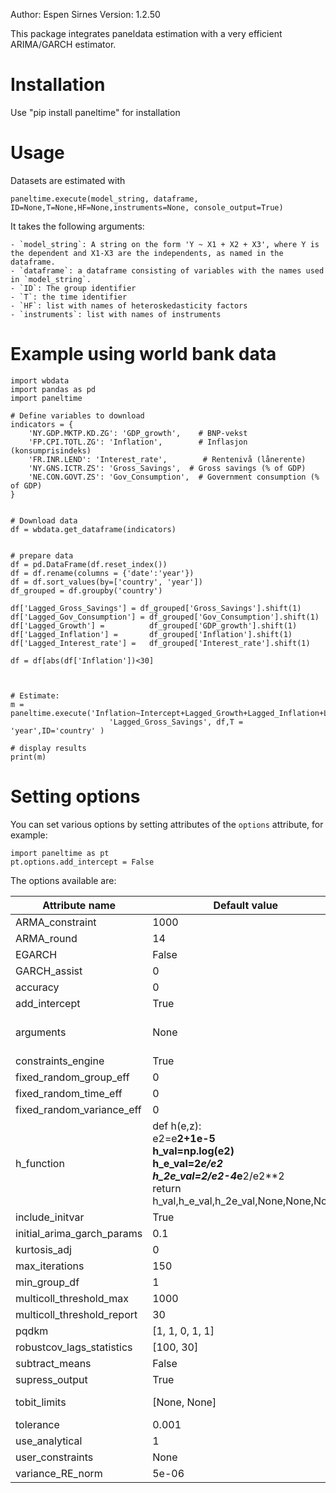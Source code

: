 Author: Espen Sirnes
Version: 1.2.50

This package integrates paneldata estimation with a very efficient ARIMA/GARCH
estimator. 


# Installation


Use "pip install paneltime" for installation


# Usage

Datasets are estimated with 

```
paneltime.execute(model_string, dataframe, ID=None,T=None,HF=None,instruments=None, console_output=True)
```
It takes the following arguments:

	- `model_string`: A string on the form 'Y ~ X1 + X2 + X3', where Y is the dependent and X1-X3 are the independents, as named in the dataframe.
	- `dataframe`: a dataframe consisting of variables with the names used in `model_string`.
	- `ID`: The group identifier
	- `T`: the time identifier
	- `HF`: list with names of heteroskedasticity factors
	- `instruments`: list with names of instruments
  

# Example using world bank data
```
import wbdata
import pandas as pd
import paneltime 

# Define variables to download
indicators = {
    'NY.GDP.MKTP.KD.ZG': 'GDP_growth',    # BNP-vekst
    'FP.CPI.TOTL.ZG': 'Inflation',        # Inflasjon (konsumprisindeks)
    'FR.INR.LEND': 'Interest_rate',        # Rentenivå (lånerente)
	'NY.GNS.ICTR.ZS': 'Gross_Savings',  # Gross savings (% of GDP)
    'NE.CON.GOVT.ZS': 'Gov_Consumption',  # Government consumption (% of GDP)
}


# Download data
df = wbdata.get_dataframe(indicators)


# prepare data
df = pd.DataFrame(df.reset_index())
df = df.rename(columns = {'date':'year'})
df = df.sort_values(by=['country', 'year'])
df_grouped = df.groupby('country')

df['Lagged_Gross_Savings'] = df_grouped['Gross_Savings'].shift(1)
df['Lagged_Gov_Consumption'] = df_grouped['Gov_Consumption'].shift(1)
df['Lagged_Growth'] =          df_grouped['GDP_growth'].shift(1)
df['Lagged_Inflation'] =       df_grouped['Inflation'].shift(1)
df['Lagged_Interest_rate'] =   df_grouped['Interest_rate'].shift(1)

df = df[abs(df['Inflation'])<30]



# Estimate:
m = paneltime.execute('Inflation~Intercept+Lagged_Growth+Lagged_Inflation+Lagged_Interest_rate+'
					  'Lagged_Gross_Savings', df,T = 'year',ID='country' )

# display results
print(m)

```


# Setting options

You can set various options by setting attributes of the `options` attribute, for example: 
```
import paneltime as pt
pt.options.add_intercept = False
```

The options available are:


|Attribute name|Default value|Description|
|--------------|-------------|-----------|
|ARMA_constraint|1000|float|ARMA coefficient constraint: Maximum absolute value of ARMA coefficients|
|ARMA_round|14|int|# of signficant digits: Number og digits to round elements in the ARMA matrices by. Small differences in these values can change the optimization path and makes the estimate less robustNumber of significant digits in ARMA|
|EGARCH|False|bool|Estimate GARCH directly: Normal GARCH, as opposed to EGARCH if True|
|GARCH_assist|0|float|GARCH assist: Amount of weight put on assisting GARCH variance to be close to squared residuals|
|accuracy|0|int|Accuracy: Accuracy of the optimization algorithm. 0 = fast and inaccurate, 3=slow and maximum accuracy|
|add_intercept|True|bool|Add intercept: If True, adds intercept if not all ready in the data|
|arguments|None|['str', 'dict', 'list', 'ndarray']|Initial arguments: A dict or string defining a dictionary in python syntax containing the initial arguments.An example can be obtained by printing ll.args.args_d|
|constraints_engine|True|bool|Uses constraints engine: Determines whether to use the constraints engine|
|fixed_random_group_eff|0|int|Group fixed random effect: Fixed, random or no group effects|
|fixed_random_time_eff|0|int|Time fixed random effect: Fixed, random or no time effects|
|fixed_random_variance_eff|0|int|Variance fixed random effects: Fixed, random or no group effects for variance|
|h_function|def h(e,z):<br><t>e2<t><t><t>=<t>e**2+1e-5<br><t>h_val<t><t>=<t>np.log(e2)<br><t>h_e_val<t><t>=<t>2*e/e2<br><t>h_2e_val<t>=<t>2/e2-4*e**2/e2**2<br><t>return h_val,h_e_val,h_2e_val,None,None,None<br>|str|GARCH function: You can supply your own heteroskedasticity function. It must be a function of<br>residuals e and a shift parameter z that is determined by the maximization procedure<br>the function must return the value and its computation in the following order:<br>h, dh/de, (d^2)h/de^2, dh/dz, (d^2)h/dz^2,(d^2)h/(dz*de)|
|include_initvar|True|bool|Include initial variance: If True, includes an initaial variance term|
|initial_arima_garch_params|0.1|float|initial size of arima-garch parameters: The initial size of arima-garch parameters (all directions will be attempted|
|kurtosis_adj|0|float|Amount of kurtosis adjustment: Amount of kurtosis adjustment|
|max_iterations|150|int|Maximum number of iterations: Maximum number of iterations|
|min_group_df|1|int|Minimum degrees of freedom: The smallest permissible number of observations in each group. Must be at least 1|
|multicoll_threshold_max|1000|float|Multicollinearity threshold: Threshold for imposing constraints on collineary variables|
|multicoll_threshold_report|30|float|Multicollinearity threshold: Threshold for reporting multicoll problems|
|pqdkm|[1, 1, 0, 1, 1]|int|ARIMA-GARCH orders: ARIMA-GARCH parameters:|
|robustcov_lags_statistics|[100, 30]|int|Robust covariance lags (time): Numer of lags used in calculation of the robust <br>covariance matrix for the time dimension|
|subtract_means|False|bool|Subtract means: If True, subtracts the mean of all variables. This may be a remedy for multicollinearity if the mean is not of interest.|
|supress_output|True|bool|Supress output: If True, no output is printed.|
|tobit_limits|[None, None]|['float', 'NoneType']|Tobit-model limits: Determines the limits in a tobit regression. Element 0 is lower limit and element1 is upper limit. If None, the limit is not active|
|tolerance|0.001|float|Tolerance: Tolerance. When the maximum absolute value of the gradient divided by the hessian diagonalis smaller than the tolerance, the procedure is Tolerance in maximum likelihood|
|use_analytical|1|int|Analytical Hessian: Use analytical Hessian|
|user_constraints|None|['str', 'dict']|User constraints: You can add constraints as a dict or as a string in python dictonary syntax.<br>|
|variance_RE_norm|5e-06|float|Variance RE/FE normalization point in log function: This parameter determines at which point the log function involved in the variance RE/FE calculations, will be extrapolate by a linear function for smaller values|

